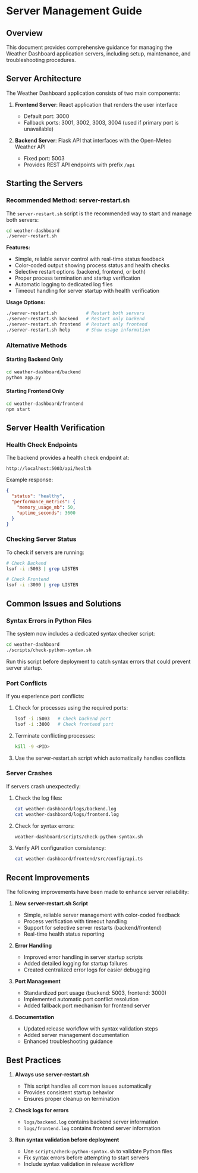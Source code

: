 # Server Management Guide

## Overview

This document provides comprehensive guidance for managing the Weather Dashboard application servers, including setup, maintenance, and troubleshooting procedures.

## Server Architecture

The Weather Dashboard application consists of two main components:

1. **Frontend Server**: React application that renders the user interface
   - Default port: 3000
   - Fallback ports: 3001, 3002, 3003, 3004 (used if primary port is unavailable)

2. **Backend Server**: Flask API that interfaces with the Open-Meteo Weather API
   - Fixed port: 5003
   - Provides REST API endpoints with prefix `/api`

## Starting the Servers

### Recommended Method: server-restart.sh

The `server-restart.sh` script is the recommended way to start and manage both servers:

```bash
cd weather-dashboard
./server-restart.sh
```

**Features:**

- Simple, reliable server control with real-time status feedback
- Color-coded output showing process status and health checks
- Selective restart options (backend, frontend, or both)
- Proper process termination and startup verification
- Automatic logging to dedicated log files
- Timeout handling for server startup with health verification

**Usage Options:**

```bash
./server-restart.sh           # Restart both servers
./server-restart.sh backend   # Restart only backend
./server-restart.sh frontend  # Restart only frontend
./server-restart.sh help      # Show usage information
```

### Alternative Methods

#### Starting Backend Only

```bash
cd weather-dashboard/backend
python app.py
```

#### Starting Frontend Only

```bash
cd weather-dashboard/frontend
npm start
```

## Server Health Verification

### Health Check Endpoints

The backend provides a health check endpoint at:

```
http://localhost:5003/api/health
```

Example response:

```json
{
  "status": "healthy",
  "performance_metrics": {
    "memory_usage_mb": 50,
    "uptime_seconds": 3600
  }
}
```

### Checking Server Status

To check if servers are running:

```bash
# Check Backend
lsof -i :5003 | grep LISTEN

# Check Frontend
lsof -i :3000 | grep LISTEN
```

## Common Issues and Solutions

### Syntax Errors in Python Files

The system now includes a dedicated syntax checker script:

```bash
cd weather-dashboard
./scripts/check-python-syntax.sh
```

Run this script before deployment to catch syntax errors that could prevent server startup.

### Port Conflicts

If you experience port conflicts:

1. Check for processes using the required ports:

   ```bash
   lsof -i :5003   # Check backend port
   lsof -i :3000   # Check frontend port
   ```

2. Terminate conflicting processes:

   ```bash
   kill -9 <PID>
   ```

3. Use the server-restart.sh script which automatically handles conflicts

### Server Crashes

If servers crash unexpectedly:

1. Check the log files:

   ```bash
   cat weather-dashboard/logs/backend.log
   cat weather-dashboard/logs/frontend.log
   ```

2. Check for syntax errors:

   ```bash
   weather-dashboard/scripts/check-python-syntax.sh
   ```

3. Verify API configuration consistency:

   ```bash
   cat weather-dashboard/frontend/src/config/api.ts
   ```

## Recent Improvements

The following improvements have been made to enhance server reliability:

1. **New server-restart.sh Script**
   - Simple, reliable server management with color-coded feedback
   - Process verification with timeout handling
   - Support for selective server restarts (backend/frontend)
   - Real-time health status reporting

2. **Error Handling**
   - Improved error handling in server startup scripts
   - Added detailed logging for startup failures
   - Created centralized error logs for easier debugging

3. **Port Management**
   - Standardized port usage (backend: 5003, frontend: 3000)
   - Implemented automatic port conflict resolution
   - Added fallback port mechanism for frontend server

4. **Documentation**
   - Updated release workflow with syntax validation steps
   - Added server management documentation
   - Enhanced troubleshooting guidance

## Best Practices

1. **Always use server-restart.sh**
   - This script handles all common issues automatically
   - Provides consistent startup behavior
   - Ensures proper cleanup on termination

2. **Check logs for errors**
   - `logs/backend.log` contains backend server information
   - `logs/frontend.log` contains frontend server information

3. **Run syntax validation before deployment**
   - Use `scripts/check-python-syntax.sh` to validate Python files
   - Fix syntax errors before attempting to start servers
   - Include syntax validation in release workflow
